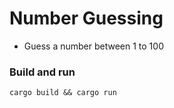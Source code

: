 # Number Guessing

- Guess a number between 1 to 100

### Build and run

```shell
cargo build && cargo run
```
